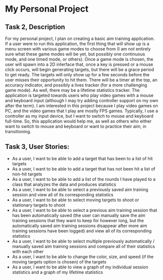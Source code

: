 # My Personal Project

## Task 2, Description
For my personal project, I plan on creating a basic aim training application. If a user were to run this application,
the first thing that will show up is a menu screen with various game modes to choose from (I am not entirely sure what
these game modes will be yet, but possibly one continuous mode, and one timed mode, or others). Once a game mode is
chosen, the user will spawn into a 2D interface that, once a key is pressed or a mouse click occurs, will begin
generating targets, but there will be a grace period to get ready. The targets will only show up for a few seconds before the user misses their opportunity to hit
them. There will be a timer at the top, an accuracy indicator, and possibly a lives tracker (for a more challenging
game mode). As well, there may be a lifetime statistics tracker. The application is targeted towards users who play
video games with a mouse and keyboard input (although I may try adding controller support on my own after the term).
I am interested in this project because I play video games on PC, and the video games that I play are mostly FPS games.
Typically, I use a controller as my input device, but I want to switch to mouse and keyboard full-time. So, this
application would help me, as well as others who either want to switch to mouse and keyboard or want to practice their
aim, in transitioning.

## Task 3, User Stories:
- As a user, I want to be able to add a target that has been to a list of hit targets
- As a user, I want to be able to add a target that has not been hit a list of non-hit targets
- As a user, I want to be able to add a list of the rounds I have played to a class that analyzes the data and produces statistics
- As a user, I want to be able to select a previously saved aim training session and view all of its corresponding
  statistics
- As a user, I want to be able to select moving targets to shoot or stationary targets to shoot
- As a user, I want to be able to select a previous aim training session that has been automatically saved (the user
  can manually save the aim training sessions that they want to keep for however long, but the automatically saved aim
  training sessions disappear after more aim training sessions have been logged) and view all of its corresponding
  statistics
- As a user, I want to be able to select multiple previously automatically / manually saved aim training sessions
  and compare all of their statistics with each other
- As a user, I want to be able to change the color, size, and speed (if the moving targets option is chosen) of the targets
- As a user, I want to be able to view a graph of my individual session statistics and a graph of my lifetime statistics